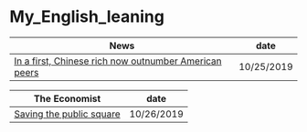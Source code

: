 # My_English_leaning

News|date
-|-
[ In a first, Chinese rich now outnumber American peers](https://github.com/lihe/My_English_leaning/issues/1)|10/25/2019


The Economist|date
-|-
[Saving the public square](https://github.com/lihe/My_English_leaning/issues/2) | 10/26/2019
